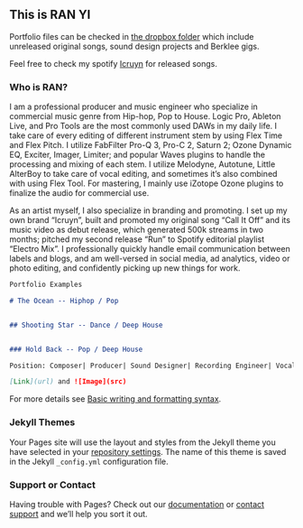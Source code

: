 ## This is RAN YI

Portfolio files can be checked in [the dropbox folder](https://www.dropbox.com/sh/phrx4jbp1aubab0/AAB6BbqchR7Rzmgq-zNitKBOa?dl=0) which include unreleased original songs, sound design projects and Berklee gigs.

Feel free to check my spotify [Icruyn](https://open.spotify.com/artist/2Jg1j4DtbQY4zLkaQLKh3o) for released songs.

### Who is RAN?

I am a professional producer and music engineer who specialize in commercial music genre from Hip-hop, Pop to House. Logic Pro, Ableton Live, and Pro Tools are the most commonly used DAWs in my daily life. I take care of every editing of different instrument stem by using Flex Time and Flex Pitch. I utilize FabFilter Pro-Q 3, Pro-C 2, Saturn 2; Ozone Dynamic EQ, Exciter, Imager, Limiter; and popular Waves plugins to handle the processing and mixing of each stem. I utilize Melodyne, Autotune, Little AlterBoy to take care of vocal editing, and sometimes it’s also combined with using Flex Tool. For mastering, I mainly use iZotope Ozone plugins to finalize the audio for commercial use.

As an artist myself, I also specialize in branding and promoting. I set up my own brand “Icruyn”, built and promoted my original song “Call It Off” and its music video as debut release, which generated 500k streams in two months; pitched my second release “Run” to Spotify editorial playlist “Electro Mix”. I professionally quickly handle email communication between labels and blogs, and am well-versed in social media, ad analytics, video or photo editing, and confidently picking up new things for work.


```markdown
Portfolio Examples 

# The Ocean -- Hiphop / Pop


## Shooting Star -- Dance / Deep House


### Hold Back -- Pop / Deep House

Position: Composer| Producer| Sound Designer| Recording Engineer| Vocal Engineer| Mixing & Mastering Engineer

[Link](url) and ![Image](src)
```

For more details see [Basic writing and formatting syntax](https://docs.github.com/en/github/writing-on-github/getting-started-with-writing-and-formatting-on-github/basic-writing-and-formatting-syntax).

### Jekyll Themes

Your Pages site will use the layout and styles from the Jekyll theme you have selected in your [repository settings](https://github.com/Ranicruyn/Final_Project_Ran/settings/pages). The name of this theme is saved in the Jekyll `_config.yml` configuration file.

### Support or Contact

Having trouble with Pages? Check out our [documentation](https://docs.github.com/categories/github-pages-basics/) or [contact support](https://support.github.com/contact) and we’ll help you sort it out.
